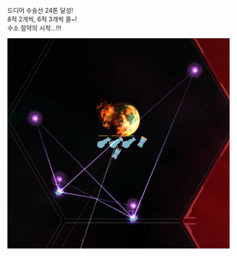 드디어 수송선 24톤 달성!  
8적 2개씩, 6적 3개씩 콜~!  
수소 절약의 시작...!!!  

![](../assets/20210113_TS_24_Ton_Cargo.png)  
